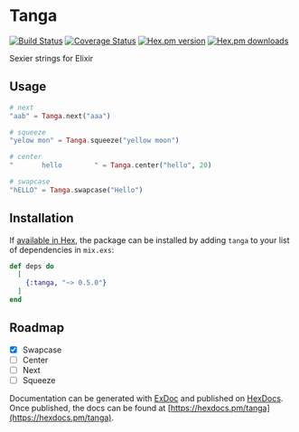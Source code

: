 # Tanga

[![Build Status](https://travis-ci.org/ahtung/tanga.ex.svg?branch=master)](https://travis-ci.org/ahtung/tanga.ex)
[![Coverage Status](https://coveralls.io/repos/ahtung/tanga.ex/badge.svg?branch=master)](https://coveralls.io/r/ahtung/tanga.ex?branch=master)
[![Hex.pm version](https://img.shields.io/hexpm/v/tanga.svg?style=flat-square)](https://hex.pm/packages/tanga)
[![Hex.pm downloads](https://img.shields.io/hexpm/dt/tanga.svg)](https://hex.pm/packages/tanga)

Sexier strings for Elixir

## Usage

```elixir
# next
"aab" = Tanga.next("aaa")

# squeeze
"yelow mon" = Tanga.squeeze("yellow moon")

# center
"       hello        " = Tanga.center("hello", 20)

# swapcase
"hELLO" = Tanga.swapcase("Hello")
```

## Installation

If [available in Hex](https://hex.pm/docs/publish), the package can be installed
by adding `tanga` to your list of dependencies in `mix.exs`:

```elixir
def deps do
  [
    {:tanga, "~> 0.5.0"}
  ]
end
```

## Roadmap

- [x] Swapcase
- [ ] Center
- [ ] Next
- [ ] Squeeze

Documentation can be generated with [ExDoc](https://github.com/elixir-lang/ex_doc)
and published on [HexDocs](https://hexdocs.pm). Once published, the docs can
be found at [https://hexdocs.pm/tanga](https://hexdocs.pm/tanga).

